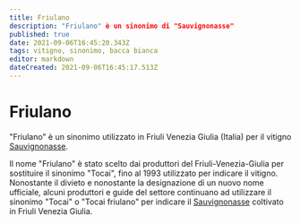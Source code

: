 ```yaml
---
title: Friulano
description: "Friulano" è un sinonimo di "Sauvignonasse"
published: true
date: 2021-09-06T16:45:20.343Z
tags: vitigno, sinonimo, bacca bianca
editor: markdown
dateCreated: 2021-09-06T16:45:17.513Z
---
```


# Friulano

"Friulano" è un sinonimo utilizzato in Friuli Venezia Giulia (Italia) per il vitigno [Sauvignonasse](/vitigni/Francia/bacca-bianca/sauvignonasse).

Il nome "Friulano" è stato scelto dai produttori del Friuli-Venezia-Giulia per sostituire il sinonimo "Tocai", fino al 1993 utilizzato per indicare il vitigno. Nonostante il divieto e nonostante la designazione di un nuovo nome ufficiale, alcuni produttori e guide del settore continuano ad utilizzare il sinonimo "Tocai" o "Tocai friulano" per indicare il [Sauvignonasse](/vitigni/Francia/bacca-bianca/sauvignonasse) coltivato in Friuli Venezia Giulia.